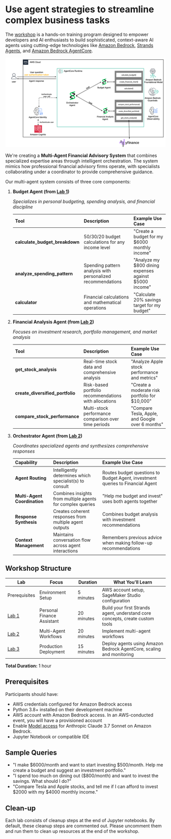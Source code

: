 # Use agent strategies to streamline complex business tasks

The [workshop](https://catalog.us-east-1.prod.workshops.aws/workshops/57f577e3-9a24-45e2-9937-e48b2cdf6986/en-US) is a hands-on training program designed to empower developers and AI enthusiasts to build sophisticated, context-aware AI agents using cutting-edge technologies like [Amazon Bedrock](https://aws.amazon.com/bedrock), [Strands Agents](https://strandsagents.com/latest/), and [Amazon Bedrock AgentCore](https://aws.amazon.com/bedrock/agentcore/).

![architecture](./images/architecture.png)

We're creating a **Multi-Agent Financial Advisory System** that combines specialized expertise areas through intelligent orchestration. The system mimics how professional financial advisory firms operate, with specialists collaborating under a coordinator to provide comprehensive guidance.

Our multi-agent system consists of three core components:

1. **Budget Agent (from [Lab 1](./lab1-develop_a_personal_budget_assistant_strands_agent.ipynb))**

    *Specializes in personal budgeting, spending analysis, and financial discipline*

    | Tool | Description | Example Use Case |
    |------|-------------|------------------|
    | **calculate_budget_breakdown** | 50/30/20 budget calculations for any income level | "Create a budget for my $6000 monthly income" |
    | **analyze_spending_pattern** | Spending pattern analysis with personalized recommendations | "Analyze my $800 dining expenses against $5000 income" |
    | **calculator** | Financial calculations and mathematical operations | "Calculate 20% savings target for my budget" |

2. **Financial Analysis Agent (from [Lab 2](./lab2-build_multi_agent_workflows_with_strands.ipynb))**

    *Focuses on investment research, portfolio management, and market analysis*

    | Tool | Description | Example Use Case |
    |------|-------------|------------------|
    | **get_stock_analysis** | Real-time stock data and comprehensive analysis | "Analyze Apple stock performance and metrics" |
    | **create_diversified_portfolio** | Risk-based portfolio recommendations with allocations | "Create a moderate risk portfolio for $10,000" |
    | **compare_stock_performance** | Multi-stock performance comparison over time periods | "Compare Tesla, Apple, and Google over 6 months" |

3. **Orchestrator Agent (from [Lab 2](./lab2-build_multi_agent_workflows_with_strands.ipynb))**

    *Coordinates specialized agents and synthesizes comprehensive responses*

    | Capability | Description | Example Use Case |
    |------------|-------------|------------------|
    | **Agent Routing** | Intelligently determines which specialist(s) to consult | Routes budget questions to Budget Agent, investment queries to Financial Agent |
    | **Multi-Agent Coordination** | Combines insights from multiple agents for complex queries | "Help me budget and invest" uses both agents together |
    | **Response Synthesis** | Creates coherent responses from multiple agent outputs | Combines budget analysis with investment recommendations |
    | **Context Management** | Maintains conversation flow across agent interactions | Remembers previous advice when making follow-up recommendations |

## Workshop Structure

| Lab | Focus | Duration | What You'll Learn |
|-----|-------|----------|-------------------|
| Prerequisites | Environment Setup | 5 minutes | AWS account setup, SageMaker Studio configuration |
| [Lab 1](./lab1-develop_a_personal_budget_assistant_strands_agent.ipynb) | Personal Finance Assistant | 20 minutes | Build your first Strands agent, understand core concepts, create custom tools |
| [Lab 2](./lab2-build_multi_agent_workflows_with_strands.ipynb)| Multi-Agent Workflows | 20 minutes | Implement multi-agent workflows |
| [Lab 3](./lab3-deploy_agents_on_amazon_bedrock_agentcore.ipynb) | Production Deployment | 15 minutes | Deploy agents using Amazon Bedrock AgentCore, scaling and monitoring |

**Total Duration:** 1 hour

## Prerequisites

Participants should have:

- AWS credentials configured for Amazon Bedrock access
- Python 3.8+ installed on their development machine
- AWS account with Amazon Bedrock access. In an AWS-conducted event, you will have a provisioned account
- Enable [Model access](https://docs.aws.amazon.com/bedrock/latest/userguide/model-access-modify.html) for Anthropic Claude 3.7 Sonnet on Amazon Bedrock.
- Jupyter Notebook or compatible IDE

## Sample Queries

- "I make $6000/month and want to start investing $500/month. Help me create a budget and suggest an investment portfolio."
- "I spend too much on dining out ($800/month) and want to invest the savings. What should I do?"
- "Compare Tesla and Apple stocks, and tell me if I can afford to invest $2000 with my $4000 monthly income."

## Clean-up

Each lab consists of cleanup steps at the end of Jupyter notebooks. By default, these cleanup steps are commented out. Please uncomment them and run them to clean up resources at the end of the workshop.
